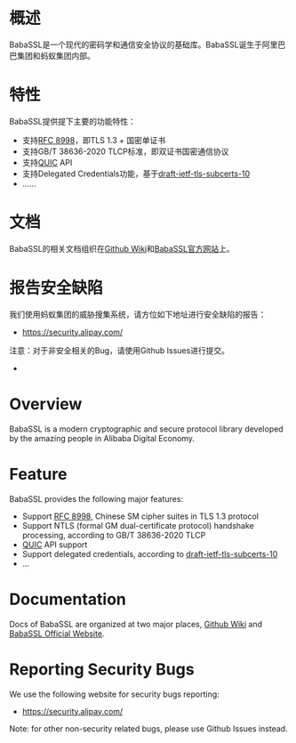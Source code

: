 # 概述

BabaSSL是一个现代的密码学和通信安全协议的基础库。BabaSSL诞生于阿里巴巴集团和蚂蚁集团内部。

# 特性

BabaSSL提供提下主要的功能特性：
  * 支持[RFC 8998](https://datatracker.ietf.org/doc/html/rfc8998)，即TLS 1.3 + 国密单证书
  * 支持GB/T 38636-2020 TLCP标准，即双证书国密通信协议
  * 支持[QUIC](https://datatracker.ietf.org/doc/html/rfc9000) API
  * 支持Delegated Credentials功能，基于[draft-ietf-tls-subcerts-10](https://www.ietf.org/archive/id/draft-ietf-tls-subcerts-10.txt)
  * ……

# 文档

BabaSSL的相关文档组织在[Github Wiki](https://github.com/BabaSSL/BabaSSL/wiki)和[BabaSSL官方网站](https://babassl.github.io/)上。

# 报告安全缺陷

我们使用蚂蚁集团的威胁搜集系统，请方位如下地址进行安全缺陷的报告：

 * https://security.alipay.com/

注意：对于非安全相关的Bug，请使用Github Issues进行提交。

-

# Overview

BabaSSL is a modern cryptographic and secure protocol library developed by the amazing people in Alibaba Digital Economy.

# Feature

BabaSSL provides the following major features:
  * Support [RFC 8998](https://datatracker.ietf.org/doc/html/rfc8998), Chinese SM cipher suites in TLS 1.3 protocol
  * Support NTLS (formal GM dual-certificate protocol) handshake processing, according to GB/T 38636-2020 TLCP
  * [QUIC](https://datatracker.ietf.org/doc/html/rfc9000) API support
  * Support delegated credentials, according to [draft-ietf-tls-subcerts-10](https://www.ietf.org/archive/id/draft-ietf-tls-subcerts-10.txt)
  * ...

# Documentation

Docs of BabaSSL are organized at two major places, [Github Wiki](https://github.com/BabaSSL/BabaSSL/wiki) and [BabaSSL Official Website](https://babassl.github.io/).

# Reporting Security Bugs

We use the following website for security bugs reporting:

  * https://security.alipay.com/

Note: for other non-security related bugs, please use Github Issues instead.
